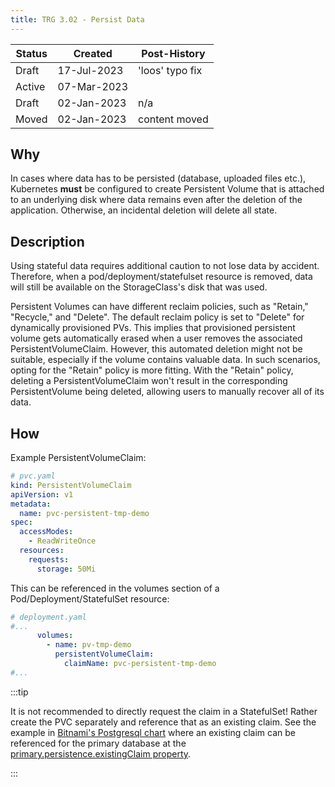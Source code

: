 ```yaml
---
title: TRG 3.02 - Persist Data
---
```


| Status | Created     | Post-History      |
|--------|-------------|-------------------|
| Draft  | 17-Jul-2023 | 'loos' typo fix   |
| Active | 07-Mar-2023 |                   |
| Draft  | 02-Jan-2023 | n/a               |
| Moved  | 02-Jan-2023 | content moved     |

## Why

In cases where data has to be persisted (database, uploaded files etc.), Kubernetes **must** be configured to create Persistent Volume that is attached to an underlying disk where data remains even after the deletion of the application. Otherwise, an incidental deletion will delete all state.

## Description

Using stateful data requires additional caution to not lose data by accident. Therefore, when a pod/deployment/statefulset resource is removed, data will still be available on the StorageClass's disk that was used.

Persistent Volumes can have different reclaim policies, such as "Retain," "Recycle," and "Delete". The default reclaim policy is set to "Delete" for dynamically provisioned PVs. This implies that provisioned persistent volume gets automatically erased when a user removes the associated PersistentVolumeClaim. However, this automated deletion might not be suitable, especially if the volume contains valuable data. In such scenarios, opting for the "Retain" policy is more fitting. With the "Retain" policy, deleting a PersistentVolumeClaim won't result in the corresponding PersistentVolume being deleted, allowing users to manually recover all of its data.

## How

Example PersistentVolumeClaim:

```yaml
# pvc.yaml
kind: PersistentVolumeClaim
apiVersion: v1
metadata:
  name: pvc-persistent-tmp-demo
spec:
  accessModes:
    - ReadWriteOnce
  resources:
    requests:
      storage: 50Mi
```

This can be referenced in the volumes section of a Pod/Deployment/StatefulSet resource:

```yaml
# deployment.yaml
#...
      volumes:
        - name: pv-tmp-demo
          persistentVolumeClaim:
            claimName: pvc-persistent-tmp-demo
#...
```

:::tip

It is not recommended to directly request the claim in a StatefulSet! Rather create the PVC separately and reference that as an existing claim. See the example in [Bitnami's Postgresql chart](https://github.com/bitnami/charts/tree/main/bitnami/postgresql) where an existing claim can be referenced for the primary database at the [primary.persistence.existingClaim property](https://github.com/bitnami/charts/tree/main/bitnami/postgresql#postgresql-primary-parameters).

:::
